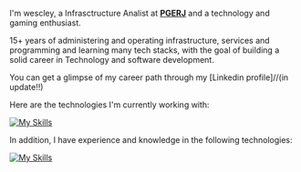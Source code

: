 I'm wescley, a Infrasctructure Analist at [**PGERJ**](https://pge.rj.gov.br/ "Site PGERJ") and a technology and gaming enthusiast. <br/>

15+ years of administering and operating infrastructure, services and programming and learning many tech stacks, with the goal of building a solid career in Technology and software development.

You can get a glimpse of my career path through my [Linkedin profile]//(in update!!)

Here are the technologies I'm currently working with:

[![My Skills](https://skillicons.dev/icons?i=nodejs,typescript,express,java,shell,spring,,mongodb,redis,aws,docker,k8s,kafka&theme=dark&perline=6)](https://skillicons.dev)

In addition, I have experience and knowledge in the following technologies:

[![My Skills](https://skillicons.dev/icons?i=cs,dotnet,postgres,azure,react,styledcomponents&theme=dark)](https://skillicons.dev)



